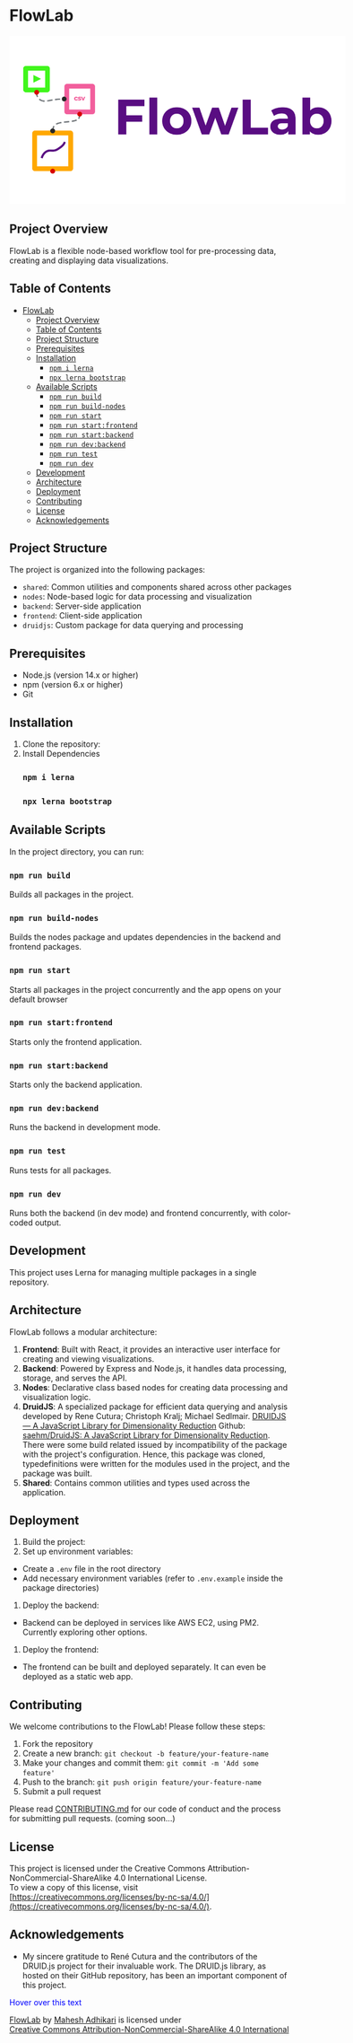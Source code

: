 # FlowLab

<img src="./packages/frontend/src/assets/images/flowLab.png" alt="FlowLab Logo" style="max-width: 600px; height: auto;" />

## Project Overview

FlowLab is a flexible node-based workflow tool for pre-processing data, creating and displaying data visualizations.

## Table of Contents

- [FlowLab](#flowlab)
  - [Project Overview](#project-overview)
  - [Table of Contents](#table-of-contents)
  - [Project Structure](#project-structure)
  - [Prerequisites](#prerequisites)
  - [Installation](#installation)
    - [`npm i lerna`](#npm-i-lerna)
    - [`npx lerna bootstrap`](#npx-lerna-bootstrap)
  - [Available Scripts](#available-scripts)
    - [`npm run build`](#npm-run-build)
    - [`npm run build-nodes`](#npm-run-build-nodes)
    - [`npm run start`](#npm-run-start)
    - [`npm run start:frontend`](#npm-run-startfrontend)
    - [`npm run start:backend`](#npm-run-startbackend)
    - [`npm run dev:backend`](#npm-run-devbackend)
    - [`npm run test`](#npm-run-test)
    - [`npm run dev`](#npm-run-dev)
  - [Development](#development)
  - [Architecture](#architecture)
  - [Deployment](#deployment)
  - [Contributing](#contributing)
  - [License](#license)
  - [Acknowledgements](#acknowledgements)

## Project Structure

The project is organized into the following packages:

- `shared`: Common utilities and components shared across other packages
- `nodes`: Node-based logic for data processing and visualization
- `backend`: Server-side application
- `frontend`: Client-side application
- `druidjs`: Custom package for data querying and processing

## Prerequisites

- Node.js (version 14.x or higher)
- npm (version 6.x or higher)
- Git

## Installation

1. Clone the repository:
2. Install Dependencies
   ### `npm i lerna`
   ### `npx lerna bootstrap`

## Available Scripts

In the project directory, you can run:

### `npm run build`

Builds all packages in the project.

### `npm run build-nodes`

Builds the nodes package and updates dependencies in the backend and frontend packages.

### `npm run start`

Starts all packages in the project concurrently and the app opens on your default browser

### `npm run start:frontend`

Starts only the frontend application.

### `npm run start:backend`

Starts only the backend application.

### `npm run dev:backend`

Runs the backend in development mode.

### `npm run test`

Runs tests for all packages.

### `npm run dev`

Runs both the backend (in dev mode) and frontend concurrently, with color-coded output.

## Development

This project uses Lerna for managing multiple packages in a single repository.

## Architecture

FlowLab follows a modular architecture:

1. **Frontend**: Built with React, it provides an interactive user interface for creating and viewing visualizations.
2. **Backend**: Powered by Express and Node.js, it handles data processing, storage, and serves the API.
3. **Nodes**: Declarative class based nodes for creating data processing and visualization logic.
4. **DruidJS**: A specialized package for efficient data querying and analysis developed by Rene Cutura; Christoph Kralj; Michael Sedlmair. [DRUIDJS — A JavaScript Library for Dimensionality Reduction](https://doi.org/10.1109/VIS47514.2020.00029) Github: [saehm/DruidJS: A JavaScript Library for Dimensionality Reduction](https://github.com/saehm/DruidJS). There were some build related issued by incompatibility of the package with the project's configuration. Hence, this package was cloned, typedefinitions were written for the modules used in the project, and the package was built.
5. **Shared**: Contains common utilities and types used across the application.

## Deployment

1. Build the project:
2. Set up environment variables:

- Create a `.env` file in the root directory
- Add necessary environment variables (refer to `.env.example` inside the package directories)

1. Deploy the backend:

- Backend can be deployed in services like AWS EC2, using PM2. Currently exploring other options.

1. Deploy the frontend:

- The frontend can be built and deployed separately. It can even be deployed as a static web app.

## Contributing

We welcome contributions to the FlowLab! Please follow these steps:

1. Fork the repository
2. Create a new branch: `git checkout -b feature/your-feature-name`
3. Make your changes and commit them: `git commit -m 'Add some feature'`
4. Push to the branch: `git push origin feature/your-feature-name`
5. Submit a pull request

Please read [CONTRIBUTING.md](CONTRIBUTING.md) for our code of conduct and the process for submitting pull requests. (coming soon...)

## License

This project is licensed under the Creative Commons Attribution-NonCommercial-ShareAlike 4.0 International License.  
To view a copy of this license, visit [https://creativecommons.org/licenses/by-nc-sa/4.0/](https://creativecommons.org/licenses/by-nc-sa/4.0/).

## Acknowledgements

- My sincere gratitude to René Cutura and the contributors of the DRUID.js project for their invaluable work. The DRUID.js library, as hosted on their GitHub repository, has been an important component of this project.

<style>
  .hover-text {
      color: blue;
      transition: color 0.3s ease;
  }

.hover-text:hover {
color: red;
}
</style>

<span class="hover-text">Hover over this text</span>

<p xmlns:cc="http://creativecommons.org/ns#" xmlns:dct="http://purl.org/dc/terms/"><a property="dct:title" rel="cc:attributionURL" href="https://github.com/mahesh-gfx/FlowLab-Prototype">FlowLab</a> by <a rel="cc:attributionURL dct:creator" property="cc:attributionName" href="https://github.com/mahesh-gfx">Mahesh Adhikari</a> is licensed under <a href="https://creativecommons.org/licenses/by-nc-sa/4.0/?ref=chooser-v1" target="_blank" rel="license noopener noreferrer" style="display:inline-block;">Creative Commons Attribution-NonCommercial-ShareAlike 4.0 International<img style="height:22px!important;margin-left:3px;vertical-align:text-bottom;" src="https://mirrors.creativecommons.org/presskit/icons/cc.svg?ref=chooser-v1" alt=""><img style="height:22px!important;margin-left:3px;vertical-align:text-bottom;" src="https://mirrors.creativecommons.org/presskit/icons/by.svg?ref=chooser-v1" alt=""><img style="height:22px!important;margin-left:3px;vertical-align:text-bottom;" src="https://mirrors.creativecommons.org/presskit/icons/nc.svg?ref=chooser-v1" alt=""><img style="height:22px!important;margin-left:3px;vertical-align:text-bottom;" src="https://mirrors.creativecommons.org/presskit/icons/sa.svg?ref=chooser-v1" alt=""></a></p>
